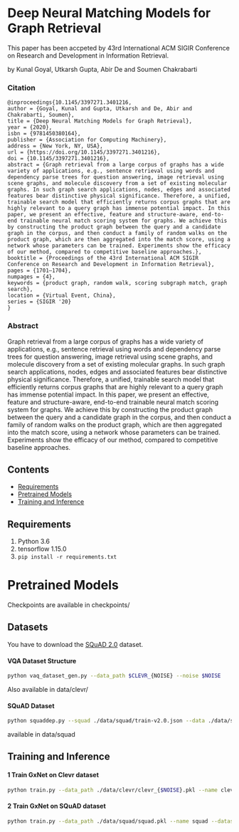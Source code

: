 # Deep Neural Matching Models for Graph Retrieval 
This paper has been accpeted by 43rd International ACM SIGIR Conference on Research and Development in Information Retrieval.

by Kunal Goyal, Utkarsh Gupta, Abir De and Soumen Chakrabarti 


### Citation
```
@inproceedings{10.1145/3397271.3401216,
author = {Goyal, Kunal and Gupta, Utkarsh and De, Abir and Chakrabarti, Soumen},
title = {Deep Neural Matching Models for Graph Retrieval},
year = {2020},
isbn = {9781450380164},
publisher = {Association for Computing Machinery},
address = {New York, NY, USA},
url = {https://doi.org/10.1145/3397271.3401216},
doi = {10.1145/3397271.3401216},
abstract = {Graph retrieval from a large corpus of graphs has a wide variety of applications, e.g., sentence retrieval using words and dependency parse trees for question answering, image retrieval using scene graphs, and molecule discovery from a set of existing molecular graphs. In such graph search applications, nodes, edges and associated features bear distinctive physical significance. Therefore, a unified, trainable search model that efficiently returns corpus graphs that are highly relevant to a query graph has immense potential impact. In this paper, we present an effective, feature and structure-aware, end-to-end trainable neural match scoring system for graphs. We achieve this by constructing the product graph between the query and a candidate graph in the corpus, and then conduct a family of random walks on the product graph, which are then aggregated into the match score, using a network whose parameters can be trained. Experiments show the efficacy of our method, compared to competitive baseline approaches.},
booktitle = {Proceedings of the 43rd International ACM SIGIR Conference on Research and Development in Information Retrieval},
pages = {1701–1704},
numpages = {4},
keywords = {product graph, random walk, scoring subgraph match, graph search},
location = {Virtual Event, China},
series = {SIGIR '20}
}
```

### Abstract
Graph retrieval from a large corpus of graphs has a wide variety of applications, e.g., sentence retrieval using words and dependency parse trees for question answering, image retrieval using scene graphs, and molecule discovery from a set of existing molecular graphs.  In such graph search applications, nodes, edges and associated features bear distinctive physical significance.  Therefore, a unified, trainable search model that efficiently returns corpus graphs that are highly relevant to a query graph has immense potential impact. In this paper, we present an effective, feature and structure-aware, end-to-end trainable neural match scoring system for graphs.  We achieve this by constructing the product graph between the query and a candidate graph in the corpus, and then conduct a family of random walks on the product graph, which are then aggregated into the match score, using a network whose parameters can be trained.  Experiments show the efficacy of our method, compared to competitive baseline approaches.
## Contents

- [Requirements](#requirements)
- [Pretrained Models](#pretrained-models)
- [Training and Inference](#training-and-inference)



## Requirements
1. Python 3.6
2. tensorflow 1.15.0
3. `pip install -r requirements.txt`
#
# Pretrained Models
Checkpoints are available in checkpoints/

## Datasets

You have to download the [SQuAD 2.0](https://rajpurkar.github.io/SQuAD-explorer/) dataset.

#### VQA Dataset Structure

```bash
python vaq_dataset_gen.py --data_path $CLEVR_{NOISE} --noise $NOISE
```

Also available in data/clevr/

#### SQuAD Dataset

```bash
python squaddep.py --squad ./data/squad/train-v2.0.json --data ./data/squad/squad.pkl
```

available in data/squad

## Training and Inference

#### 1 Train GxNet on Clevr dataset
```bash
python train.py --data_path ./data/clevr/clevr_{$NOISE}.pkl --name clevr_{$NOISE} --dataset clevr --logfile clevr_noise_{$NOISE}.log --num_queries 50 --num_walks 15 --max_length_walk 15 --sparse_walk True --walk_method random

```
#### 2 Train GxNet on SQuAD dataset
```bash
python train.py --data_path ./data/squad/squad.pkl --name squad --dataset squad --num_queries_train 1000 --num_queries_eval 100 --logfile ./logs/squad.log --early_stopping 10 --delta 0.2 --num_walks 16 --max_length_walk 16 --nlayer1 32 --nlayer2 32 --elayer1 8 --elayer2 8 --nelayer1 32 --nelayer2 32 --walk_method random --sparse_walk True
```
